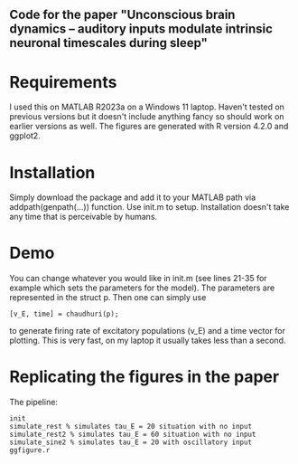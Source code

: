 ## Code for the paper "Unconscious brain dynamics – auditory inputs modulate intrinsic neuronal timescales during sleep"

# Requirements

I used this on MATLAB R2023a on a Windows 11 laptop. Haven't tested on previous versions but it doesn't include anything fancy so should work on earlier versions as well. The figures are generated with R version 4.2.0 and ggplot2.

# Installation

Simply download the package and add it to your MATLAB path via addpath(genpath(...)) function. Use init.m to setup. Installation doesn't take any time that is perceivable by humans.

# Demo

You can change whatever you would like in init.m (see lines 21-35 for example which sets the parameters for the model). The parameters are represented in the struct p. Then one can simply use

`[v_E, time] = chaudhuri(p);`

to generate firing rate of excitatory populations (v_E) and a time vector for plotting. This is very fast, on my laptop it usually takes less than a second. 

# Replicating the figures in the paper

The pipeline:

```
init
simulate_rest % simulates tau_E = 20 situation with no input 
simulate_rest2 % simulates tau_E = 60 situation with no input
simulate_sine2 % simulates tau_E = 20 with oscillatory input
ggfigure.r
```
